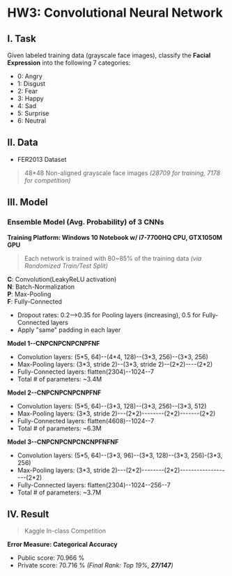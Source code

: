 # HW3: Convolutional Neural Network
## I. Task
 Given labeled training data (grayscale face images), classify the **Facial Expression** into the following 7 categories:
 * 0: Angry   
 * 1: Disgust   
 * 2: Fear  
 * 3: Happy    
 * 4: Sad    
 * 5: Surprise    
 * 6: Neutral    
## II. Data
 * FER2013 Dataset
 > 48\*48 Non-aligned grayscale face images _(28709 for training, 7178 for competition)_
 
## III. Model
### Ensemble Model (Avg. Probability) of 3 CNNs
**Training Platform: Windows 10 Notebook w/ i7-7700HQ CPU, GTX1050M GPU**  
> Each network is trained with 80~85% of the training data _(via Randomized Train/Test Split)_ 
> 
**C**: Convolution(LeakyReLU activation)  
**N**: Batch-Normalization  
**P**: Max-Pooling  
**F**: Fully-Connected    
* Dropout rates: 0.2-->0.35 for Pooling layers (increasing), 0.5 for Fully-Connected layers 
* Apply "same" padding in each layer
 
**Model 1--CNPCNPCNPCNPFNF**
 * Convolution layers: (5\*5, 64)--(4\*4, 128)--(3\*3, 256)--(3\*3, 256)
 * Max-Pooling layers: (3\*3, stride 2)--(3\*3, stride 2)--(2\*2)----(2\*2)
 * Fully-Connected layers: flatten(2304)--1024--7
 * Total # of parameters: ~3.4M
    
**Model 2--CNPCNPCNPCNPFNF**
 * Convolution layers: (5\*5, 64)--(3\*3, 128)--(3\*3, 256)--(3\*3, 512)
 * Max-Pooling layers: (3\*3, stride 2)---(2\*2)--------(2\*2)-------(2\*2)
 * Fully-Connected layers: flatten(4608)--1024--7
 * Total # of parameters: ~6.3M
 
**Model 3--CNPCNPCNPCNCNPFNFNF**
 * Convolution layers: (5\*5, 64)--(3\*3, 96)--(3\*3, 128)--(3\*3, 256)-(3\*3, 256)
 * Max-Pooling layers: (3\*3, stride 2)---(2\*2)--------(2\*2)-------------------(2\*2)
 * Fully-Connected layers: flatten(2304)--1024--256--7
 * Total # of parameters: ~3.7M  

## IV. Result
> Kaggle In-class Competition
>
**Error Measure: Categorical Accuracy**  
 * Public score: 70.966 % 
 * Private score: 70.716 % _(Final Rank: Top 19%, **27/147**)_
